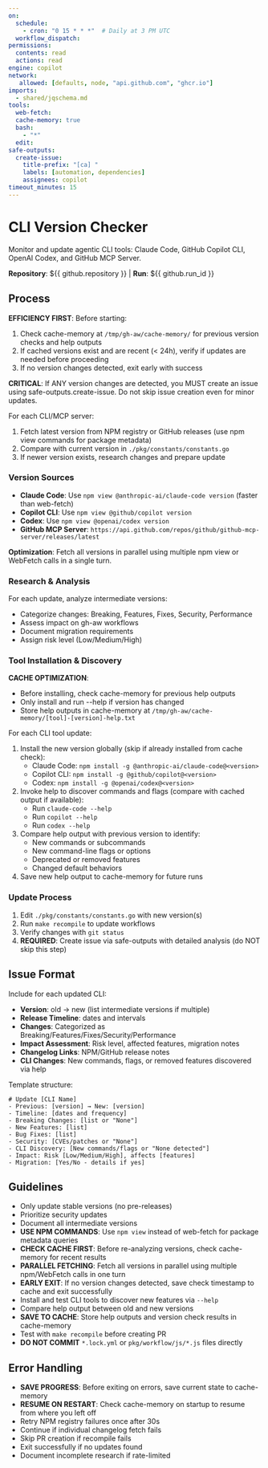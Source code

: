 ```yaml
---
on:
  schedule:
    - cron: "0 15 * * *"  # Daily at 3 PM UTC
  workflow_dispatch:
permissions:
  contents: read
  actions: read
engine: copilot
network: 
   allowed: [defaults, node, "api.github.com", "ghcr.io"]
imports:
  - shared/jqschema.md
tools:
  web-fetch:
  cache-memory: true
  bash:
    - "*"
  edit:
safe-outputs:
  create-issue:
    title-prefix: "[ca] "
    labels: [automation, dependencies]
    assignees: copilot
timeout_minutes: 15
---
```


# CLI Version Checker

Monitor and update agentic CLI tools: Claude Code, GitHub Copilot CLI, OpenAI Codex, and GitHub MCP Server.

**Repository**: ${{ github.repository }} | **Run**: ${{ github.run_id }}

## Process

**EFFICIENCY FIRST**: Before starting:
1. Check cache-memory at `/tmp/gh-aw/cache-memory/` for previous version checks and help outputs
2. If cached versions exist and are recent (< 24h), verify if updates are needed before proceeding
3. If no version changes detected, exit early with success

**CRITICAL**: If ANY version changes are detected, you MUST create an issue using safe-outputs.create-issue. Do not skip issue creation even for minor updates.

For each CLI/MCP server:
1. Fetch latest version from NPM registry or GitHub releases (use npm view commands for package metadata)
2. Compare with current version in `./pkg/constants/constants.go`
3. If newer version exists, research changes and prepare update

### Version Sources
- **Claude Code**: Use `npm view @anthropic-ai/claude-code version` (faster than web-fetch)
- **Copilot CLI**: Use `npm view @github/copilot version`
- **Codex**: Use `npm view @openai/codex version`
- **GitHub MCP Server**: `https://api.github.com/repos/github/github-mcp-server/releases/latest`

**Optimization**: Fetch all versions in parallel using multiple npm view or WebFetch calls in a single turn.

### Research & Analysis
For each update, analyze intermediate versions:
- Categorize changes: Breaking, Features, Fixes, Security, Performance
- Assess impact on gh-aw workflows
- Document migration requirements
- Assign risk level (Low/Medium/High)

### Tool Installation & Discovery
**CACHE OPTIMIZATION**: 
- Before installing, check cache-memory for previous help outputs
- Only install and run --help if version has changed
- Store help outputs in cache-memory at `/tmp/gh-aw/cache-memory/[tool]-[version]-help.txt`

For each CLI tool update:
1. Install the new version globally (skip if already installed from cache check):
   - Claude Code: `npm install -g @anthropic-ai/claude-code@<version>`
   - Copilot CLI: `npm install -g @github/copilot@<version>`
   - Codex: `npm install -g @openai/codex@<version>`
2. Invoke help to discover commands and flags (compare with cached output if available):
   - Run `claude-code --help`
   - Run `copilot --help`
   - Run `codex --help`
3. Compare help output with previous version to identify:
   - New commands or subcommands
   - New command-line flags or options
   - Deprecated or removed features
   - Changed default behaviors
4. Save new help output to cache-memory for future runs

### Update Process
1. Edit `./pkg/constants/constants.go` with new version(s)
2. Run `make recompile` to update workflows
3. Verify changes with `git status`
4. **REQUIRED**: Create issue via safe-outputs with detailed analysis (do NOT skip this step)

## Issue Format
Include for each updated CLI:
- **Version**: old → new (list intermediate versions if multiple)
- **Release Timeline**: dates and intervals
- **Changes**: Categorized as Breaking/Features/Fixes/Security/Performance
- **Impact Assessment**: Risk level, affected features, migration notes
- **Changelog Links**: NPM/GitHub release notes
- **CLI Changes**: New commands, flags, or removed features discovered via help

Template structure:
```
# Update [CLI Name]
- Previous: [version] → New: [version]
- Timeline: [dates and frequency]
- Breaking Changes: [list or "None"]
- New Features: [list]
- Bug Fixes: [list]
- Security: [CVEs/patches or "None"]
- CLI Discovery: [New commands/flags or "None detected"]
- Impact: Risk [Low/Medium/High], affects [features]
- Migration: [Yes/No - details if yes]
```

## Guidelines
- Only update stable versions (no pre-releases)
- Prioritize security updates
- Document all intermediate versions
- **USE NPM COMMANDS**: Use `npm view` instead of web-fetch for package metadata queries
- **CHECK CACHE FIRST**: Before re-analyzing versions, check cache-memory for recent results
- **PARALLEL FETCHING**: Fetch all versions in parallel using multiple npm/WebFetch calls in one turn
- **EARLY EXIT**: If no version changes detected, save check timestamp to cache and exit successfully
- Install and test CLI tools to discover new features via `--help`
- Compare help output between old and new versions
- **SAVE TO CACHE**: Store help outputs and version check results in cache-memory
- Test with `make recompile` before creating PR
- **DO NOT COMMIT** `*.lock.yml` or `pkg/workflow/js/*.js` files directly

## Error Handling
- **SAVE PROGRESS**: Before exiting on errors, save current state to cache-memory
- **RESUME ON RESTART**: Check cache-memory on startup to resume from where you left off
- Retry NPM registry failures once after 30s
- Continue if individual changelog fetch fails
- Skip PR creation if recompile fails
- Exit successfully if no updates found
- Document incomplete research if rate-limited
